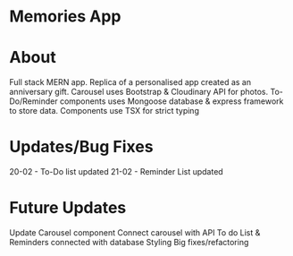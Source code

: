 # Memories App

# About

Full stack MERN app. Replica of a personalised app created as an anniversary gift. 
Carousel uses Bootstrap & Cloudinary API for photos.
To-Do/Reminder components uses Mongoose database & express framework to store data.
Components use TSX for strict typing


# Updates/Bug Fixes

20-02 - To-Do list updated
21-02 - Reminder List updated

# Future Updates
Update Carousel component
Connect carousel with API
To do List & Reminders connected with database 
Styling 
Big fixes/refactoring




